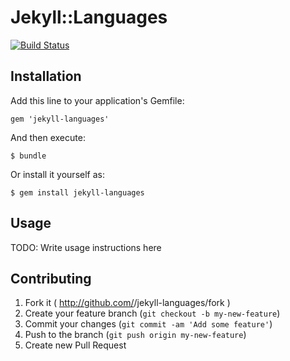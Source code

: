 # Jekyll::Languages

[![Build Status](https://travis-ci.org/janlindblom/jekyll-languages.png?branch=master)](https://travis-ci.org/janlindblom/jekyll-languages)

## Installation

Add this line to your application's Gemfile:

    gem 'jekyll-languages'

And then execute:

    $ bundle

Or install it yourself as:

    $ gem install jekyll-languages

## Usage

TODO: Write usage instructions here

## Contributing

1. Fork it ( http://github.com/<my-github-username>/jekyll-languages/fork )
2. Create your feature branch (`git checkout -b my-new-feature`)
3. Commit your changes (`git commit -am 'Add some feature'`)
4. Push to the branch (`git push origin my-new-feature`)
5. Create new Pull Request
